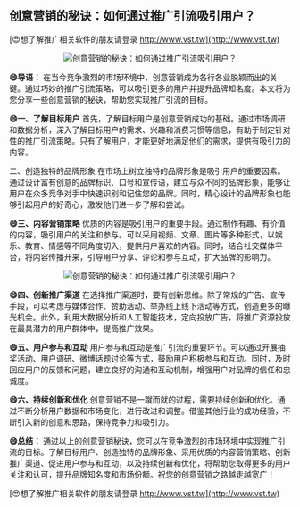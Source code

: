 ## **创意营销的秘诀：如何通过推广引流吸引用户？**

[😍想了解推广相关软件的朋友请登录 http://www.vst.tw](http://www.vst.tw)

 <center><img src="https://vst.tw/MP4/tuiguang/png/1.png" alt="创意营销的秘诀：如何通过推广引流吸引用户？"></center>

**😄导语：**
在当今竞争激烈的市场环境中，创意营销成为各行各业脱颖而出的关键。通过巧妙的推广引流策略，可以吸引更多的用户并提升品牌知名度。本文将为您分享一些创意营销的秘诀，帮助您实现推广引流的目标。

**😄一、了解目标用户**
首先，了解目标用户是创意营销成功的基础。通过市场调研和数据分析，深入了解目标用户的需求、兴趣和消费习惯等信息，有助于制定针对性的推广引流策略。只有了解用户，才能更好地满足他们的需求，提供有吸引力的内容。

二、创造独特的品牌形象
在市场上树立独特的品牌形象是吸引用户的重要因素。通过设计富有创意的品牌标识、口号和宣传语，建立与众不同的品牌形象，能够让用户在众多竞争对手中快速识别和记住您的品牌。同时，精心设计的品牌形象也能够引起用户的好奇心，激发他们进一步了解和尝试。

**😄三、内容营销策略**
优质的内容是吸引用户的重要手段。通过制作有趣、有价值的内容，吸引用户的关注和参与。可以采用视频、文章、图片等多种形式，以娱乐、教育、情感等不同角度切入，提供用户喜欢的内容。同时，结合社交媒体平台，将内容传播开来，引导用户分享、评论和参与互动，扩大品牌的影响力。

 <center><img src="https://vst.tw/MP4/tuiguang/png/2.png" alt="创意营销的秘诀：如何通过推广引流吸引用户？"></center>

**😄四、创新推广渠道**
在选择推广渠道时，要有创新思维。除了常规的广告、宣传手段，可以考虑与媒体合作、赞助活动、举办线上线下活动等方式，创造更多的曝光机会。此外，利用大数据分析和人工智能技术，定向投放广告，将推广资源投放在最具潜力的用户群体中，提高推广效果。

**😄五、用户参与和互动**
用户参与和互动是推广引流的重要环节。可以通过开展抽奖活动、用户调研、微博话题讨论等方式，鼓励用户积极参与和互动。同时，及时回应用户的反馈和问题，建立良好的沟通和互动机制，增强用户对品牌的信任和忠诚度。

**😄六、持续创新和优化**
创意营销不是一蹴而就的过程，需要持续创新和优化。通过不断分析用户数据和市场变化，进行改进和调整。借鉴其他行业的成功经验，不断引入新的创意和思路，保持竞争力和吸引力。

**😄总结：**
通过以上的创意营销秘诀，您可以在竞争激烈的市场环境中实现推广引流的目标。了解目标用户、创造独特的品牌形象、采用优质的内容营销策略、创新推广渠道、促进用户参与和互动，以及持续创新和优化，将帮助您取得更多的用户关注和认可，提升品牌知名度和市场份额。祝您的创意营销之路越走越宽广！

[😍想了解推广相关软件的朋友请登录 http://www.vst.tw](http://www.vst.tw)



